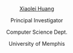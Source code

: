 <center><p><a href="https://www.memphis.edu/cs/people/faculty_pages/xiaolei-huang.php">Xiaolei Huang</a></p>
<p>Principal Investigator</p>
<p>Computer Science Dept.</p>
<p>University of Memphis</p></center>
